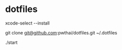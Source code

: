 # dotfiles

xcode-select --install

git clone git@github.com:pwthai/dotfiles.git ~/.dotfiles

./start
